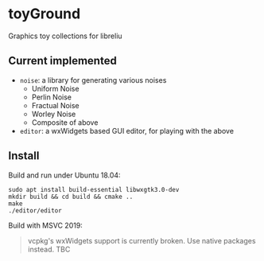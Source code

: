 # toyGround
Graphics toy collections for libreliu

## Current implemented
- `noise`: a library for generating various noises
  - Uniform Noise
  - Perlin Noise
  - Fractual Noise
  - Worley Noise
  - Composite of above
- `editor`: a wxWidgets based GUI editor, for playing with the above

## Install
Build and run under Ubuntu 18.04:
```
sudo apt install build-essential libwxgtk3.0-dev
mkdir build && cd build && cmake ..
make
./editor/editor
```

Build with MSVC 2019:
> vcpkg's wxWidgets support is currently broken.
> Use native packages instead.
TBC